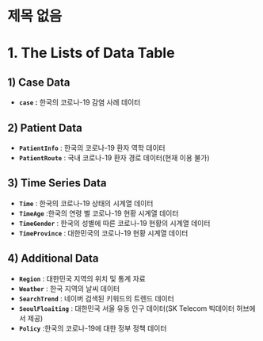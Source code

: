 # 제목 없음

# 1. The Lists of Data Table

## 1) Case Data

- **`case` :** 한국의 코로나-19 감염 사례 데이터

## 2) Patient Data

- **`PatientInfo`** : 한국의 코로나-19 환자 역학 데이터
- **`PatientRoute`** : 국내 코로나-19 환자 경로 데이터(현재 이용 불가)

## 3) Time Series Data

- **`Time`** : 한국의 코로나-19 상태의 시계열 데이터
- **`TimeAge`** :한국의 연령 별 코로나-19 현황 시계열 데이터
- **`TimeGender`** : 한국의 성별에 따른 코로나-19 현황의 시계열 데이터
- **`TimeProvince`** : 대한민국의 코로나-19 현황 시계열 데이터

## 4) Additional Data

- **`Region`** : 대한민국 지역의 위치 및 통계 자료
- **`Weather`** : 한국 지역의 날씨 데이터
- **`SearchTrend`** : 네이버 검색된 키워드의 트렌드 데이터
- **`SeoulFloaiting`** : 대한민국 서울 유동 인구 데이터(SK Telecom 빅데이터 허브에서 제공)
- **`Policy`** :한국의 코로나-19에 대한 정부 정책 데이터
